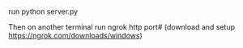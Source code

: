 run python server.py

Then on another terminal run ngrok http port#
(download and setup https://ngrok.com/downloads/windows)

